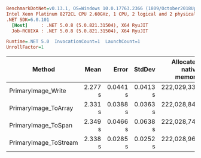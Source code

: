 ``` ini

BenchmarkDotNet=v0.13.1, OS=Windows 10.0.17763.2366 (1809/October2018Update/Redstone5)
Intel Xeon Platinum 8272CL CPU 2.60GHz, 1 CPU, 2 logical and 2 physical cores
.NET SDK=6.0.101
  [Host]     : .NET 5.0.8 (5.0.821.31504), X64 RyuJIT
  Job-RCUIXA : .NET 5.0.8 (5.0.821.31504), X64 RyuJIT

Runtime=.NET 5.0  InvocationCount=1  LaunchCount=1  
UnrollFactor=1  

```
|                Method |    Mean |    Error |   StdDev | Allocated native memory | Native memory leak |   Allocated |
|---------------------- |--------:|---------:|---------:|------------------------:|-------------------:|------------:|
|    PrimaryImage_Write | 2.277 s | 0.0441 s | 0.0413 s |           222,029,332 B |                  - |       256 B |
|  PrimaryImage_ToArray | 2.331 s | 0.0388 s | 0.0363 s |           222,028,840 B |                  - | 1,943,008 B |
|   PrimaryImage_ToSpan | 2.349 s | 0.0466 s | 0.0638 s |           222,028,744 B |                  - |        88 B |
| PrimaryImage_ToStream | 2.338 s | 0.0285 s | 0.0252 s |           222,028,968 B |                  - | 1,943,072 B |

